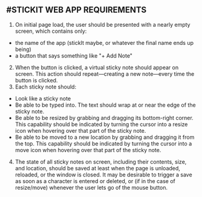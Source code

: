 #STICKIT WEB APP REQUIREMENTS
---
1. On initial page load, the user should be presented with a nearly empty screen, which contains only:
- the name of the app (stickIt maybe, or whatever the final name ends up being)
- a button that says something like "+ Add Note"
2. When the button is clicked, a virtual sticky note should appear on screen. This action should repeat—creating a new note—every time the button is clicked.
3. Each sticky note should:
- Look like a sticky note
- Be able to be typed into. The text should wrap at or near the edge of the sticky note.
- Be able to be resized by grabbing and dragging its bottom-right corner. This capability should be indicated by turning the cursor into a resize icon when hovering over that part of the sticky note.
- Be able to be moved to a new location by grabbing and dragging it from the top. This capability should be indicated by turning the cursor into a move icon when hovering over that part of the sticky note.
4. The state of all sticky notes on screen, including their contents, size, and location, should be saved at least when the page is unloaded, reloaded, or the window is closed. It may be desirable to trigger a save as soon as a character is entered or deleted, or (if in the case of resize/move) whenever the user lets go of the mouse button.
